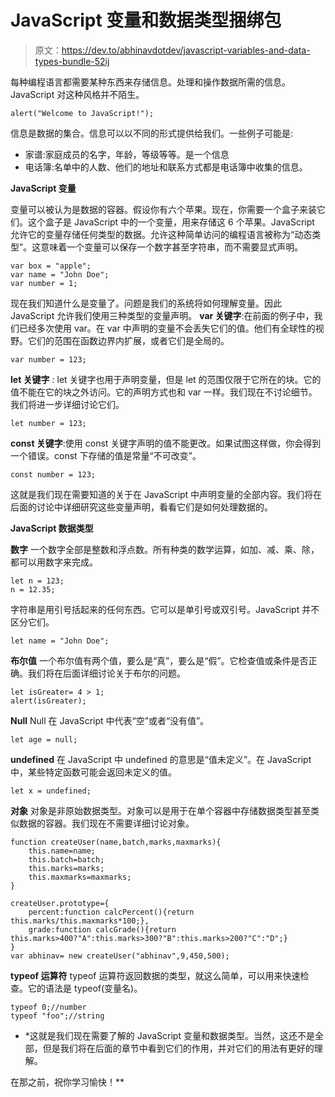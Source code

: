 # JavaScript 变量和数据类型捆绑包

> 原文：<https://dev.to/abhinavdotdev/javascript-variables-and-data-types-bundle-52ij>

每种编程语言都需要某种东西来存储信息。处理和操作数据所需的信息。JavaScript 对这种风格并不陌生。

```
alert("Welcome to JavaScript!"); 
```

信息是数据的集合。信息可以以不同的形式提供给我们。一些例子可能是:

*   家谱:家庭成员的名字，年龄，等级等等。是一个信息
*   电话簿:名单中的人数、他们的地址和联系方式都是电话簿中收集的信息。

**JavaScript 变量**

变量可以被认为是数据的容器。假设你有六个苹果。现在，你需要一个盒子来装它们。这个盒子是 JavaScript 中的一个变量，用来存储这 6 个苹果。JavaScript 允许它的变量存储任何类型的数据。允许这种简单访问的编程语言被称为“动态类型”。这意味着一个变量可以保存一个数字甚至字符串，而不需要显式声明。

```
var box = "apple";
var name = "John Doe";
var number = 1; 
```

现在我们知道什么是变量了。问题是我们的系统将如何理解变量。因此 JavaScript 允许我们使用三种类型的变量声明。
**var 关键字**:在前面的例子中，我们已经多次使用 var。在 var 中声明的变量不会丢失它们的值。他们有全球性的视野。它们的范围在函数边界内扩展，或者它们是全局的。

```
var number = 123; 
```

**let 关键字** : let 关键字也用于声明变量，但是 let 的范围仅限于它所在的块。它的值不能在它的块之外访问。它的声明方式也和 var 一样。我们现在不讨论细节。我们将进一步详细讨论它们。

```
let number = 123; 
```

**const 关键字**:使用 const 关键字声明的值不能更改。如果试图这样做，你会得到一个错误。const 下存储的值是常量“不可改变”。

```
const number = 123; 
```

这就是我们现在需要知道的关于在 JavaScript 中声明变量的全部内容。我们将在后面的讨论中详细研究这些变量声明，看看它们是如何处理数据的。

**JavaScript 数据类型**

**数字**
一个数字全部是整数和浮点数。所有种类的数学运算，如加、减、乘、除，都可以用数字来完成。

```
let n = 123;
n = 12.35; 
```

字符串是用引号括起来的任何东西。它可以是单引号或双引号。JavaScript 并不区分它们。

```
let name = "John Doe"; 
```

**布尔值**
一个布尔值有两个值，要么是“真”，要么是“假”。它检查值或条件是否正确。我们将在后面详细讨论关于布尔的问题。

```
let isGreater= 4 > 1;
alert(isGreater); 
```

**Null**
Null 在 JavaScript 中代表“空”或者“没有值”。

```
let age = null; 
```

**undefined**
在 JavaScript 中 undefined 的意思是“值未定义”。在 JavaScript 中，某些特定函数可能会返回未定义的值。

```
let x = undefined; 
```

**对象**
对象是非原始数据类型。对象可以是用于在单个容器中存储数据类型甚至类似数据的容器。我们现在不需要详细讨论对象。

```
function createUser(name,batch,marks,maxmarks){
    this.name=name;
    this.batch=batch;
    this.marks=marks;
    this.maxmarks=maxmarks;
}

createUser.prototype={
    percent:function calcPercent(){return this.marks/this.maxmarks*100;},
    grade:function calcGrade(){return this.marks>400?"A":this.marks>300?"B":this.marks>200?"C":"D";}
}
var abhinav= new createUser("abhinav",9,450,500); 
```

**typeof 运算符**
typeof 运算符返回数据的类型，就这么简单，可以用来快速检查。它的语法是 typeof(变量名)。

```
typeof 0;//number
typeof "foo";//string 
```

* *这就是我们现在需要了解的 JavaScript 变量和数据类型。当然，这还不是全部，但是我们将在后面的章节中看到它们的作用，并对它们的用法有更好的理解。

在那之前，祝你学习愉快！**